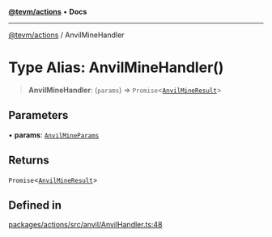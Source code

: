[**@tevm/actions**](../README.md) • **Docs**

***

[@tevm/actions](../globals.md) / AnvilMineHandler

# Type Alias: AnvilMineHandler()

> **AnvilMineHandler**: (`params`) => `Promise`\<[`AnvilMineResult`](AnvilMineResult.md)\>

## Parameters

• **params**: [`AnvilMineParams`](AnvilMineParams.md)

## Returns

`Promise`\<[`AnvilMineResult`](AnvilMineResult.md)\>

## Defined in

[packages/actions/src/anvil/AnvilHandler.ts:48](https://github.com/evmts/tevm-monorepo/blob/main/packages/actions/src/anvil/AnvilHandler.ts#L48)
